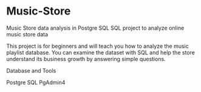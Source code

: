 # Music-Store
Music Store data analysis in Postgre SQL
SQL project to analyze online music store data

This project is for beginners and will teach you how to analyze the music playlist database. You can examine the dataset with SQL and help the store understand its business growth by answering simple questions.

Database and Tools

Postgre SQL
PgAdmin4

